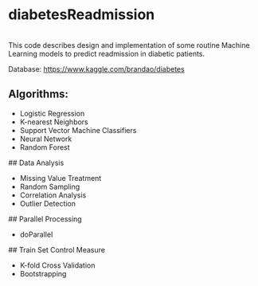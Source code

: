 # diabetesReadmission

\
This code describes design and implementation of some routine Machine Learning models to predict readmission in diabetic patients.

Database: https://www.kaggle.com/brandao/diabetes


## Algorithms:
<ul>
  <li>Logistic Regression</li>
  <li>K-nearest Neighbors</li>
  <li>Support Vector Machine Classifiers</li>
  <li>Neural Network</li>
  <li>Random Forest</li>
</ul>
## Data Analysis 
<ul>
  <li>Missing Value Treatment</li>
  <li>Random Sampling</li>
  <li>Correlation Analysis</li>
  <li>Outlier Detection</li>
</ul>  
## Parallel Processing
<ul>
  <li>doParallel</li>
</ul>
## Train Set Control Measure
<ul>
  <li>K-fold Cross Validation</li>
  <li>Bootstrapping</li>
</ul>
